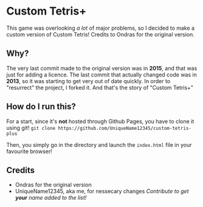 # Custom Tetris+
This game was overlooking _a lot_ of major problems, so I decided to make a custom version of Custom Tetris! Credits to Ondras for the original version.

## Why?
The very last commit made to the original version was in **2015**, and that was just for adding a licence. The last commit that actually changed code was in **2013**, so it was starting to get very out of date quickly. In order to "resurrect" the project, I forked it. And that's the story of "Custom Tetris+"

## How do I run this?
For a start, since it's **not** hosted through Github Pages, you have to clone it using git!
`git clone https://github.com/UniqueName12345/custom-tetris-plus`

Then, you simply go in the directory and launch the `index.html` file in your favourite browser!

## Credits
- Ondras for the original version
- UniqueName12345, aka me, for nessecary changes
_Contribute to get **your** name added to the list!_
